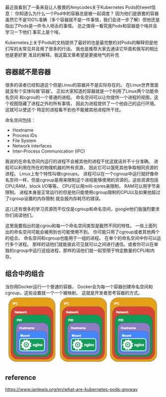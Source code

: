 最近我看到了一条来自让人敬畏的Amycodes关于Kubernetes Pods的tweet信息：
你知道么为什么一个Pod中的容器总是被一起调度？ 因为他们是嵌套的容器
虽然它不是100%准确（多个容器就不是一件事情，我们会进一步了解）但他还是指出了Pods是一件令人咂舌的事情。  总之值得一看究竟Pods和容器是个啥并且学习一下他们
事实上是个啥。

Kubernetes上关于Pods的文档提供了最好的也是最完整的对Pods的解释但是他们写的太常见并且用了很多的行话。 我也是推荐大家去通读它毕竟和我写的相比他是更好更
准且的解释。我这篇文章希望是更接地气的补充

## 容器就不是容器
很多的读者已经知道这个但是Linxu的容器并不是实际存在的。 在Linux世界里面就没有个实体叫做‘容器’。 正如大家知道的容器就是一个利用了Linux两个功能命名空间
和cgrou的一个普通的进程。 命名空间可以让你提供一个进程的视图，这个视图隐藏了进程之外的所有事情， 因此为进程提供了一个他自己的运行环境。 这就可以使这个
特定的进程看不到也不能被其他进程所干扰。

命名空间包括：
* Hostname
* Process IDs
* File System
* Network interfaces
* Inter-Process Communication (IPC)

我说的在命名空间内运行的进程不会被其他的进程干扰这就话并不十分准确。 进程可以利用在所在的物理机器的所有资源， 因此它可以饿死其他争取相同资源的进程。 
Linux上有个特性叫做cgroups。 进程可以在一个cgroup中运行就好像命名空间一样，但是cgroup是用来限制这个进程能够使用的资源的。这些资源包括CPU,RAM，block 
I/O等等。 CPU可以用milli-cores来限制， RAM可以用字节来限制。 进程本身是正常运行的但是他只能使用cgroup限制的CPU以及如果他超过了cgroup设置的内存限制
就会报内存耗尽的错误。

这儿还有很多的学习资源而不仅仅是cgroup和命名空间，google他们我强烈要求你们阅读他们。

这里我要指出的是cgrou和每一个命名空间类型是截然不同的特性。 一些上面列出的命名空间可能会被用到也可能使用不到。 你可能只用了cgroup或者其他两个的组合。
命名空间和cgroup也能用于一组的进程。 在单个的命名空间中你可以运行多个进程。 那样的话他们就能彼此可见就可以之间进行通信。或者你可以在单独的cgroup中运行这组进程，那样的话他们就一起受限于特定数量的CPU和内存。

## 组合中的组合
当你用Docker运行一个普通的容器， Docker会为每一个容器创建命名空间和cgroup，这些设置就一个一个被映射。 这就是开发者思考容器的方式。
![开发者眼中的容器](https://github.com/RocketsFang/Kubernetes-Articles/blob/master/images/containers.png)























































## reference
https://www.ianlewis.org/en/what-are-kubernetes-pods-anyway
